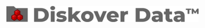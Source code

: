 ![Image: logo_diskover_data_tm_header_no_background.png](images/logo_diskover_data_tm_header_no_background.png)
